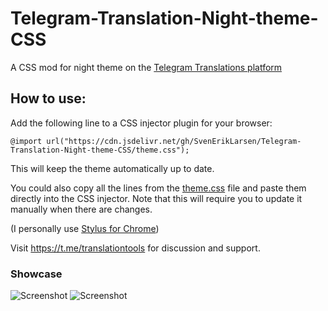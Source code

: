 # Telegram-Translation-Night-theme-CSS
A CSS mod for night theme on the [Telegram Translations platform](https://translations.telegram.org/)

## How to use:
Add the following line to a CSS injector plugin for your browser: 

`@import url("https://cdn.jsdelivr.net/gh/SvenErikLarsen/Telegram-Translation-Night-theme-CSS/theme.css");` 

This will keep the theme automatically up to date.

You could also copy all the lines from the [theme.css](https://github.com/SvenErikLarsen/Telegram-Translation-Night-theme-CSS/blob/master/theme.css) file and paste them directly into the CSS injector. Note that this will require you to update it manually when there are changes.

(I personally use [Stylus for Chrome](https://chrome.google.com/webstore/detail/stylus/clngdbkpkpeebahjckkjfobafhncgmne))

Visit https://t.me/translationtools for discussion and support.

### Showcase

![Screenshot](https://i.imgur.com/x3iy5W4.png)
![Screenshot](https://i.imgur.com/0gGqIfP.png)
